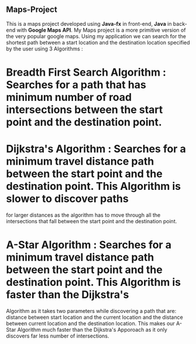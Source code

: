 ## Maps-Project
This is a maps project developed using **Java-fx** in front-end, **Java** in back-end with **Google Maps API**. My Maps project is a more primitive version of the 
very popular google maps. Using my application we can search for the shortest path between a start location and the destination location specified by the user using 
3 Algorithms : 

# **Breadth First Search Algorithm** : Searches for a path that has minimum number of road intersections between the start point and the destination point.

# **Dijkstra's Algorithm** : Searches for a minimum travel distance path between the start point and the destination point. This Algorithm is slower to discover paths
for larger distances as the algorithm has to move through all the intersections that fall between the start point and the destination point.

# **A-Star Algorithm** : Searches for a minimum travel distance path between the start point and the destination point. This Algorithm is faster than the Dijkstra's 
Algorithm as it takes two parameters while discovering a path that are: distance between start location and the current location and the distance between current 
location and the destination location. This makes our A-Star Algorithm much faster than the Dijkstra's Apporoach as it only discovers far less number of intersections. 
